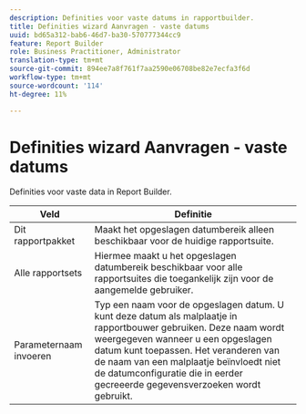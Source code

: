 ```yaml
---
description: Definities voor vaste datums in rapportbuilder.
title: Definities wizard Aanvragen - vaste datums
uuid: bd65a312-bab6-46d7-ba30-570777344cc9
feature: Report Builder
role: Business Practitioner, Administrator
translation-type: tm+mt
source-git-commit: 894ee7a8f761f7aa2590e06708be82e7ecfa3f6d
workflow-type: tm+mt
source-wordcount: '114'
ht-degree: 11%

---
```



# Definities wizard Aanvragen - vaste datums

Definities voor vaste data in Report Builder.

| Veld | Definitie |
|--- |--- |
| Dit rapportpakket | Maakt het opgeslagen datumbereik alleen beschikbaar voor de huidige rapportsuite. |
| Alle rapportsets | Hiermee maakt u het opgeslagen datumbereik beschikbaar voor alle rapportsuites die toegankelijk zijn voor de aangemelde gebruiker. |
| Parameternaam invoeren | Typ een naam voor de opgeslagen datum. U kunt deze datum als malplaatje in rapportbouwer gebruiken. Deze naam wordt weergegeven wanneer u een opgeslagen datum kunt toepassen. Het veranderen van de naam van een malplaatje beïnvloedt niet de datumconfiguratie die in eerder gecreeerde gegevensverzoeken wordt gebruikt. |
